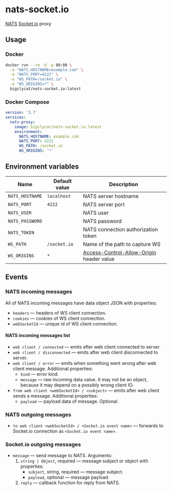 # nats-socket.io

[NATS] [Socket.io] proxy

## Usage

### Docker

```sh
docker run --rm -d -p 80:80 \
  -e "NATS_HOSTNAME=example.com" \
  -e "NATS_PORT=4222" \
  -e "WS_PATH=/socket.io" \
  -e "WS_ORIGINS=*" \
  bigslycat/nats-socket.io:latest
```

### Docker Compose

```yaml
version: '3.7'
services:
  nats-proxy:
    image: bigslycat/nats-socket.io:latest
    environment:
      NATS_HOSTNAME: example.com
      NATS_PORT: 4222
      WS_PATH: /socket.io
      WS_ORIGINS: '*'
```

## Environment variables

| Name            | Default value | Description                                |
|-----------------|---------------|--------------------------------------------|
| `NATS_HOSTNAME` | `localhost`   | NATS server hostname                       |
| `NATS_PORT`     | `4222`        | NATS server port                           |
| `NATS_USER`     |               | NATS user                                  |
| `NATS_PASSWORD` |               | NATS password                              |
| `NATS_TOKEN`    |               | NATS connection authorization token        |
| `WS_PATH`       | `/socket.io`  | Name of the path to capture WS             |
| `WS_ORIGINS`    | `*`           | [Access-Control-Allow-Origin] header value |

## Events

### NATS incoming messages

All of NATS incoming messages have data object JSON with properties:

- `headers` — headers of WS client connection.
- `cookies` — cookies of WS client connection.
- `webSocketId` — unique id of WS client connection.

#### NATS incoming messages list

- `web client / connected` — emits after web client connected to server.
- `web client / disconnected` — emits after web client disconnected to server.
- `web client / error` — emits when something went wrong after web client message. Additional properties:
  - `kind` — error kind.
  - `message` — raw incoming data value. It may not be an object, because it may depend on a possibly wrong client IO.
- `from web client <webSocketId> / <subject>` — emits after web client sends a message. Additional properties:
  - `payload` — payload data of message. Optional.

### NATS outgoing messages

- `to web client <webSocketId> / <Socket.io event name>` — forwards to Socket.io connection as `<Socket.io event name>`.

### Socket.io outgoing messages

- `message` — send message to NATS. Arguments:
  1. `string | Object`, required — message subject or object with properties:
     - `subject`, string, required — message subject.
     - `payload`, optional — message payload.
  2. `reply` — callback function for reply from NATS.

[NATS]: https://nats.io
[socket.io]: https://socket.io
[Access-Control-Allow-Origin]: https://developer.mozilla.org/en-US/docs/Web/HTTP/Headers/Access-Control-Allow-Origin
